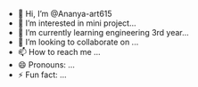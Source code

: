 - 👋 Hi, I’m @Ananya-art615
- 👀 I’m interested in mini project...
- 🌱 I’m currently learning engineering 3rd year...
- 💞️ I’m looking to collaborate on ...
- 📫 How to reach me ...
- 😄 Pronouns: ...
- ⚡ Fun fact: ...

<!---
Ananya-art615/Ananya-art615 is a ✨ special ✨ repository because its `README.md` (this file) appears on your GitHub profile.
You can click the Preview link to take a look at your changes.
--->
